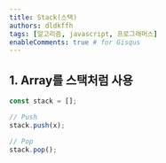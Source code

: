```yaml
---
title: Stack(스택)
authors: dldkffh
tags: [알고리즘, javascript, 프로그래머스]
enableComments: true # for Gisqus
---
```


## 1. Array를 스택처럼 사용

```javascript showLineNumbers title="javascript"
const stack = [];

// Push
stack.push(x);

// Pop
stack.pop();
```

<!--truncate-->